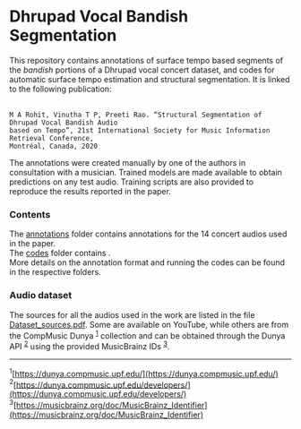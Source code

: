 # Dhrupad Vocal Bandish Segmentation
This repository contains annotations of surface tempo based segments of the *bandish* portions of a Dhrupad vocal concert dataset, and codes for automatic surface tempo estimation and structural segmentation. It is linked to the following publication: </br> </br>
```
M A Rohit, Vinutha T P, Preeti Rao. “Structural Segmentation of Dhrupad Vocal Bandish Audio 
based on Tempo”, 21st International Society for Music Information Retrieval Conference,
Montréal, Canada, 2020
```

The annotations were created manually by one of the authors in consultation with a musician. Trained models are made available to obtain predictions on any test audio. Training scripts are also provided to reproduce the results reported in the paper.

### Contents
The [annotations](./annotations) folder contains annotations for the 14 concert audios used in the paper. </br>
The [codes](./codes) folder contains . </br>
More details on the annotation format and running the codes can be found in the respective folders.

### Audio dataset
The sources for all the audios used in the work are listed in the file [Dataset_sources.pdf](./Dataset_sources.pdf). Some are available on YouTube, while others are from the CompMusic Dunya <sup>[1](#fn1)</sup> collection and can be obtained through the Dunya API <sup>[2](#fn2)</sup> using the provided MusicBrainz IDs <sup>[3](#fn3)</sup>. </br>

***

<a name="fn1"><sup>1</sup></a>[https://dunya.compmusic.upf.edu/](https://dunya.compmusic.upf.edu/) </br>
<a name="fn2"><sup>2</sup></a>[https://dunya.compmusic.upf.edu/developers/](https://dunya.compmusic.upf.edu/developers/) </br>
<a name="fn3"><sup>3</sup></a>[https://musicbrainz.org/doc/MusicBrainz_Identifier](https://musicbrainz.org/doc/MusicBrainz_Identifier) </br>
